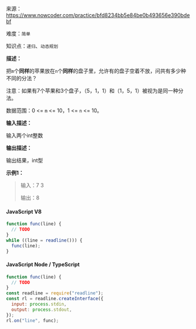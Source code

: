 来源：<https://www.nowcoder.com/practice/bfd8234bb5e84be0b493656e390bdebf>

难度：`简单`

知识点：`递归`、`动态规划`

**描述：**

把`m`个**同样**的苹果放在`n`个**同样**的盘子里，允许有的盘子空着不放，问共有多少种不同的分法？

注意：如果有7个苹果和3个盘子，（5，1，1）和（1，5，1）被视为是同一种分法。

数据范围：0 <= `m` <= 10，1 <= `n` <= 10。

**输入描述：**

输入两个int整数

**输出描述：**

输出结果，int型

**示例1：**

> 输入：7 3
>
> 输出：8

<!-- tabs:start -->

#### **JavaScript V8**

```javascript
function func(line) {
  // TODO
}
while ((line = readline())) {
  func(line);
}
```

#### **JavaScript Node / TypeScript**

```javascript
function func(line) {
  // TODO
}
const readline = require("readline");
const rl = readline.createInterface({
  input: process.stdin,
  output: process.stdout,
});
rl.on("line", func);
```

<!-- tabs:end -->
